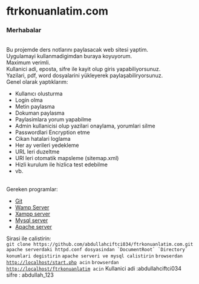 # ftrkonuanlatim.com
<div>
    <h3>Merhabalar</h3></br> 
    Bu projemde ders notlarını paylasacak web sitesi yaptim.</br>
    Uygulamayi kullanmadigimdan buraya koyuyorum.</br>
    Maximum verimli.</br>
    Kullanici adi, eposta, sifre ile kayit olup giris yapabiliyorsunuz.</br> 
    Yazilari, pdf, word dosyalarini yükleyerek paylaşabiliryorsunuz.</br>
    Genel olarak yaptıklarım:</br>
    <ul>
        <li>Kullanıcı olusturma</li>
        <li>Login olma</li>
        <li>Metin paylasma</li>
        <li>Dokuman paylasma</li>
        <li>Paylasimlara yorum yapabilme</li>
        <li>Admin kullanicisi olup yazilari onaylama, yorumlari silme</li>
        <li>Passwordlari Encryption  etme</li>
        <li>Cikan hatalari loglama</li>
        <li>Her ay verileri yedekleme</li>
        <li>URL leri duzeltme</li>
        <li>URl leri otomatik mapsleme (sitemap.xml)</li>
        <li>Hizli kurulum ile hizlica test edebilme</li>
        <li>vb.</li>
    </ul>
    <br/>
    Gereken programlar:<br/>
    <ul>
        <li><a href="https://git-scm.com/downloads">Git</a></li>
        <li><a href="https://www.wampserver.com/en/">Wamp Server</a></li>
        <li><a href="https://www.apachefriends.org/tr/index.html">Xampp server</a></li>
        <li><a href="https://www.mysql.com/downloads/">Mysql server</a></li>
        <li><a href="https://httpd.apache.org/download.cgi">Apache server</a></li>
    </ul>
    Sirasi ile calistirin:<br>
    <code>git clone https://github.com/abdullahciftci034/ftrkonuanlatim.com.git</code>
    <code>apache serverdaki httpd.conf dosyasindan `DocumentRoot` `Directory` konumlari degistirin</code>
    <code>apache serveri ve mysql calistirin</code>
    <code>browserdan <a href="http://localhost/start.php">http://localhost/start.php</a> acin</code>
    <code>browserdan <a href="http://localhost/ftrkonuanlatim">http://localhost/ftrkonuanlatim</a> acin</code>
    Kullanici adi :abdullahciftci034<br/>
    sifre : abdullah_123<br/>
</div>

